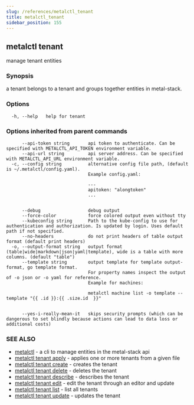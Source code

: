 ```yaml
---
slug: /references/metalctl_tenant
title: metalctl_tenant
sidebar_position: 155
---
```


## metalctl tenant

manage tenant entities

### Synopsis

a tenant belongs to a tenant and groups together entities in metal-stack.

### Options

```
  -h, --help   help for tenant
```

### Options inherited from parent commands

```
      --api-token string       api token to authenticate. Can be specified with METALCTL_API_TOKEN environment variable.
      --api-url string         api server address. Can be specified with METALCTL_API_URL environment variable.
  -c, --config string          alternative config file path, (default is ~/.metalctl/config.yaml).
                               Example config.yaml:
                               
                               ---
                               apitoken: "alongtoken"
                               ...
                               
                               
      --debug                  debug output
      --force-color            force colored output even without tty
      --kubeconfig string      Path to the kube-config to use for authentication and authorization. Is updated by login. Uses default path if not specified.
      --no-headers             do not print headers of table output format (default print headers)
  -o, --output-format string   output format (table|wide|markdown|json|yaml|template), wide is a table with more columns. (default "table")
      --template string        output template for template output-format, go template format.
                               For property names inspect the output of -o json or -o yaml for reference.
                               Example for machines:
                               
                               metalctl machine list -o template --template "{{ .id }}:{{ .size.id  }}"
                               
                               
      --yes-i-really-mean-it   skips security prompts (which can be dangerous to set blindly because actions can lead to data loss or additional costs)
```

### SEE ALSO

* [metalctl](./metalctl.md)	 - a cli to manage entities in the metal-stack api
* [metalctl tenant apply](./metalctl_tenant_apply.md)	 - applies one or more tenants from a given file
* [metalctl tenant create](./metalctl_tenant_create.md)	 - creates the tenant
* [metalctl tenant delete](./metalctl_tenant_delete.md)	 - deletes the tenant
* [metalctl tenant describe](./metalctl_tenant_describe.md)	 - describes the tenant
* [metalctl tenant edit](./metalctl_tenant_edit.md)	 - edit the tenant through an editor and update
* [metalctl tenant list](./metalctl_tenant_list.md)	 - list all tenants
* [metalctl tenant update](./metalctl_tenant_update.md)	 - updates the tenant

